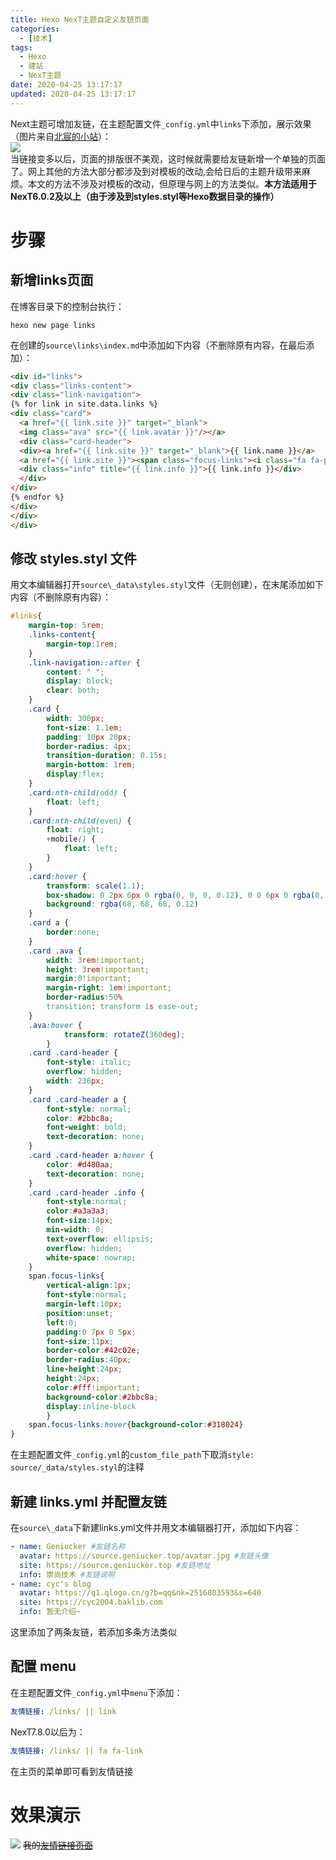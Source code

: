 ```yaml
---
title: Hexo NexT主题自定义友链页面
categories:
  - [技术]
tags:
  - Hexo
  - 建站
  - NexT主题
date: 2020-04-25 13:17:17
updated: 2020-04-25 13:17:17
---
```

Next主题可增加友链，在主题配置文件`_config.yml`中`links`下添加，展示效果（图片来自[北宸的小站](https://links.jianshu.com/go?to=https%3A%2F%2Fwww.liaofuzhan.com)）：  
![](https://source.geniucker.top/image/20200425-1-1.jpg)  
当链接变多以后，页面的排版很不美观，这时候就需要给友链新增一个单独的页面了。网上其他的方法大部分都涉及到对模板的改动,会给日后的主题升级带来麻烦。本文的方法不涉及对模板的改动，但原理与网上的方法类似。**本方法适用于NexT6.0.2及以上（由于涉及到styles.styl等Hexo数据目录的操作）**

# 步骤

## 新增links页面
在博客目录下的控制台执行：
```
hexo new page links
```
在创建的`source\links\index.md`中添加如下内容（不删除原有内容，在最后添加）：
```html
<div id="links">
<div class="links-content">
<div class="link-navigation">
{% for link in site.data.links %}
<div class="card">
  <a href="{{ link.site }}" target="_blank">
  <img class="ava" src="{{ link.avatar }}"/></a>
  <div class="card-header">
  <div><a href="{{ link.site }}" target="_blank">{{ link.name }}</a>
  <a href="{{ link.site }}"><span class="focus-links"><i class="fa fa-plus" aria-hidden="true"></i>&nbsp;关注</span></a></div>
  <div class="info" title="{{ link.info }}">{{ link.info }}</div>
  </div>
</div>
{% endfor %}
</div>
</div>
</div>
```

## 修改 styles.styl 文件
用文本编辑器打开`source\_data\styles.styl`文件（无则创建），在末尾添加如下内容（不删除原有内容）：
```css
#links{
	margin-top: 5rem;
	.links-content{
		margin-top:1rem;
	}
	.link-navigation::after {
		content: " ";
		display: block;
		clear: both;
	}
	.card {
		width: 300px;
		font-size: 1.1em;
		padding: 10px 20px;
		border-radius: 4px;
		transition-duration: 0.15s;
		margin-bottom: 1rem;
		display:flex;
	}
	.card:nth-child(odd) {
		float: left;
	}
	.card:nth-child(even) {
		float: right;
		+mobile() {
			float: left;
		}
	}
	.card:hover {
		transform: scale(1.1);
		box-shadow: 0 2px 6px 0 rgba(0, 0, 0, 0.12), 0 0 6px 0 rgba(0, 0, 0, 0.04);
		background: rgba(68, 68, 68, 0.12)
	}
	.card a {
		border:none;
	}
	.card .ava {
		width: 3rem!important;
		height: 3rem!important;
		margin:0!important;
		margin-right: 1em!important;
		border-radius:50%
		transition: transform 1s ease-out;
	}
	.ava:hover {
			transform: rotateZ(360deg);
		}
	.card .card-header {
		font-style: italic;
		overflow: hidden;
		width: 236px;
	}
	.card .card-header a {
		font-style: normal;
		color: #2bbc8a;
		font-weight: bold;
		text-decoration: none;
	}
	.card .card-header a:hover {
		color: #d480aa;
		text-decoration: none;
	}
	.card .card-header .info {
		font-style:normal;
		color:#a3a3a3;
		font-size:14px;
		min-width: 0;
		text-overflow: ellipsis;
		overflow: hidden;
		white-space: nowrap;
	}
	span.focus-links{
		vertical-align:1px;
		font-style:normal;
		margin-left:10px;
		position:unset;
		left:0;
		padding:0 7px 0 5px;
		font-size:11px;
		border-color:#42c02e;
		border-radius:40px;
		line-height:24px;
		height:24px;
		color:#fff!important;
		background-color:#2bbc8a;
		display:inline-block
		}
	span.focus-links:hover{background-color:#318024}
}
```
在主题配置文件`_config.yml`的`custom_file_path`下取消`style: source/_data/styles.styl`的注释

## 新建 links.yml 并配置友链
在`source\_data`下新建links.yml文件并用文本编辑器打开，添加如下内容：
```yaml
- name: Geniucker #友链名称
  avatar: https://source.geniucker.top/avatar.jpg #友链头像
  site: https://source.geniucker.top #友链地址
  info: 崇尚技术 #友链说明
- name: cyc's blog
  avatar: https://q1.qlogo.cn/g?b=qq&nk=2516803593&s=640
  site: https://cyc2004.baklib.com
  info: 暂无介绍~
```
这里添加了两条友链，若添加多条方法类似

## 配置 menu
在主题配置文件`_config.yml`中`menu`下添加：
```yaml
友情链接: /links/ || link
```
NexT7.8.0以后为：
```yaml
友情链接: /links/ || fa fa-link
```
在主页的菜单即可看到友情链接

# 效果演示
![](https://source.geniucker.top/image/20200425-1-2.jpg)
~~我的[友情链接页面](/links/)~~
